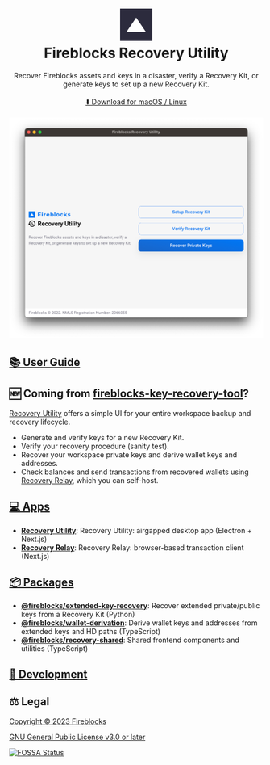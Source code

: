 <h1 align="center">
  <img src="apps/recovery-relay/public/icons/192x192.png" width="64px" height="64px" />
  <br />
  Fireblocks Recovery Utility
</h1>

<p align="center">
  Recover Fireblocks assets and keys in a disaster, verify a Recovery Kit, or generate keys to set up a new Recovery Kit.
  <br />
  <br />
  <a href="https://github.com/fireblocks/recovery/releases">
    ⬇️ Download for macOS / Linux
  </a>
  <br />
  <br />
  <a href="#" target="_blank">
    <img  src="docs/img/splash.png" alt="Screenshot" />
  </a>
</p>

## [📚 User Guide](apps/recovery-utility/README.md)

## 🆕 Coming from [fireblocks-key-recovery-tool](https://github.com/fireblocks/fireblocks-key-recovery-tool)?

[Recovery Utility](apps/recovery-utility) offers a simple UI for your entire workspace backup and recovery lifecycle.

- Generate and verify keys for a new Recovery Kit.
- Verify your recovery procedure (sanity test).
- Recover your workspace private keys and derive wallet keys and addresses.
- Check balances and send transactions from recovered wallets using [Recovery Relay](apps/recovery-relay), which you can self-host.

## [💻 Apps](apps/)

- [**Recovery Utility**](apps/recovery-utility/): Recovery Utility: airgapped desktop app (Electron + Next.js)
- [**Recovery Relay**](apps/recovery-relay/): Recovery Relay: browser-based transaction client (Next.js)

## [📦 Packages](packages/)

- [**@fireblocks/extended-key-recovery**](packages/extended-key-recovery/): Recover extended private/public keys from a Recovery Kit (Python)
- [**@fireblocks/wallet-derivation**](packages/wallet-derivation/): Derive wallet keys and addresses from extended keys and HD paths (TypeScript)
- [**@fireblocks/recovery-shared**](packages/shared/): Shared frontend components and utilities (TypeScript)

## [🔨 Development](docs/CONTRIBUTING.md)

## ⚖️ Legal

[Copyright © 2023 Fireblocks](https://www.fireblocks.com)

[GNU General Public License v3.0 or later](LICENSE)

[![FOSSA Status](https://app.fossa.com/api/projects/custom%2B9027%2Ffireblocks%2Frecovery.svg?type=large)](https://app.fossa.com/projects/custom%2B9027%2Ffireblocks%2Frecovery?ref=badge_large)

